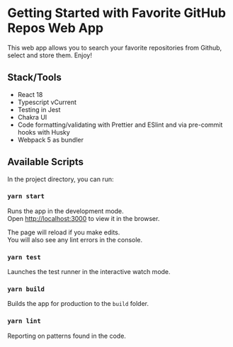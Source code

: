 # Getting Started with Favorite GitHub Repos Web App

This web app allows you to search your favorite repositories from Github, select and store them. Enjoy!

## Stack/Tools

- React 18
- Typescript vCurrent
- Testing in Jest
- Chakra UI
- Code formatting/validating with Prettier and ESlint and via pre-commit hooks with Husky
- Webpack 5 as bundler

## Available Scripts

In the project directory, you can run:

### `yarn start`
Runs the app in the development mode.\
Open [http://localhost:3000](http://localhost:3000) to view it in the browser.

The page will reload if you make edits.\
You will also see any lint errors in the console.

### `yarn test`
Launches the test runner in the interactive watch mode.

### `yarn build`
Builds the app for production to the `build` folder.

### `yarn lint`
Reporting on patterns found in the code.
